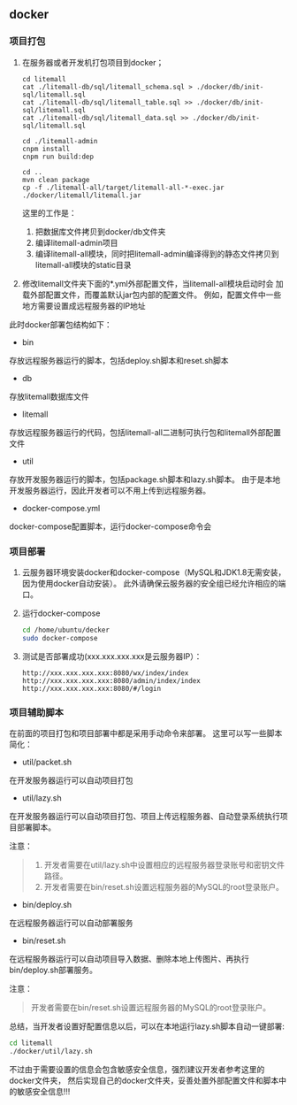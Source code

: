 ## docker

### 项目打包

1. 在服务器或者开发机打包项目到docker；
    ```
    cd litemall
    cat ./litemall-db/sql/litemall_schema.sql > ./docker/db/init-sql/litemall.sql
    cat ./litemall-db/sql/litemall_table.sql >> ./docker/db/init-sql/litemall.sql
    cat ./litemall-db/sql/litemall_data.sql >> ./docker/db/init-sql/litemall.sql
    
    cd ./litemall-admin
    cnpm install
    cnpm run build:dep
    
    cd ..
    mvn clean package
    cp -f ./litemall-all/target/litemall-all-*-exec.jar ./docker/litemall/litemall.jar
    ```
    这里的工作是：
    1. 把数据库文件拷贝到docker/db文件夹
    2. 编译litemall-admin项目
    3. 编译litemall-all模块，同时把litemall-admin编译得到的静态文件拷贝到
       litemall-all模块的static目录
       
2. 修改litemall文件夹下面的*.yml外部配置文件，当litemall-all模块启动时会
    加载外部配置文件，而覆盖默认jar包内部的配置文件。
    例如，配置文件中一些地方需要设置成远程服务器的IP地址
    
此时docker部署包结构如下：

* bin

存放远程服务器运行的脚本，包括deploy.sh脚本和reset.sh脚本

* db

存放litemall数据库文件

* litemall

存放远程服务器运行的代码，包括litemall-all二进制可执行包和litemall外部配置文件

* util

存放开发服务器运行的脚本，包括package.sh脚本和lazy.sh脚本。
由于是本地开发服务器运行，因此开发者可以不用上传到远程服务器。

* docker-compose.yml

docker-compose配置脚本，运行docker-compose命令会

### 项目部署

1. 云服务器环境安装docker和docker-compose（MySQL和JDK1.8无需安装，因为使用docker自动安装）。
   此外请确保云服务器的安全组已经允许相应的端口。

2. 运行docker-compose
    ```bash
    cd /home/ubuntu/decker
   sudo docker-compose
    ```

3. 测试是否部署成功(xxx.xxx.xxx.xxx是云服务器IP）：
    ```
    http://xxx.xxx.xxx.xxx:8080/wx/index/index
    http://xxx.xxx.xxx.xxx:8080/admin/index/index
    http://xxx.xxx.xxx.xxx:8080/#/login
    ```

### 项目辅助脚本

在前面的项目打包和项目部署中都是采用手动命令来部署。
这里可以写一些脚本简化：

* util/packet.sh

在开发服务器运行可以自动项目打包

* util/lazy.sh

在开发服务器运行可以自动项目打包、项目上传远程服务器、自动登录系统执行项目部署脚本。
    
注意：
> 1. 开发者需要在util/lazy.sh中设置相应的远程服务器登录账号和密钥文件路径。
> 2. 开发者需要在bin/reset.sh设置远程服务器的MySQL的root登录账户。
    
* bin/deploy.sh

在远程服务器运行可以自动部署服务

* bin/reset.sh

在远程服务器运行可以自动项目导入数据、删除本地上传图片、再执行bin/deploy.sh部署服务。

注意：
> 开发者需要在bin/reset.sh设置远程服务器的MySQL的root登录账户。

总结，当开发者设置好配置信息以后，可以在本地运行lazy.sh脚本自动一键部署:
```bash
cd litemall
./docker/util/lazy.sh
```

不过由于需要设置的信息会包含敏感安全信息，强烈建议开发者参考这里的docker文件夹，
然后实现自己的docker文件夹，妥善处置外部配置文件和脚本中的敏感安全信息!!!